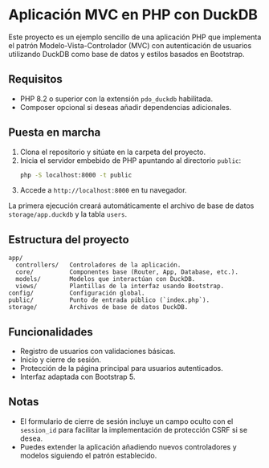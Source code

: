 # Aplicación MVC en PHP con DuckDB

Este proyecto es un ejemplo sencillo de una aplicación PHP que implementa el patrón Modelo-Vista-Controlador (MVC) con autenticación de usuarios utilizando DuckDB como base de datos y estilos basados en Bootstrap.

## Requisitos

- PHP 8.2 o superior con la extensión `pdo_duckdb` habilitada.
- Composer opcional si deseas añadir dependencias adicionales.

## Puesta en marcha

1. Clona el repositorio y sitúate en la carpeta del proyecto.
2. Inicia el servidor embebido de PHP apuntando al directorio `public`:
   ```bash
   php -S localhost:8000 -t public
   ```
3. Accede a `http://localhost:8000` en tu navegador.

La primera ejecución creará automáticamente el archivo de base de datos `storage/app.duckdb` y la tabla `users`.

## Estructura del proyecto

```
app/
  controllers/   Controladores de la aplicación.
  core/          Componentes base (Router, App, Database, etc.).
  models/        Modelos que interactúan con DuckDB.
  views/         Plantillas de la interfaz usando Bootstrap.
config/          Configuración global.
public/          Punto de entrada público (`index.php`).
storage/         Archivos de base de datos DuckDB.
```

## Funcionalidades

- Registro de usuarios con validaciones básicas.
- Inicio y cierre de sesión.
- Protección de la página principal para usuarios autenticados.
- Interfaz adaptada con Bootstrap 5.

## Notas

- El formulario de cierre de sesión incluye un campo oculto con el `session_id` para facilitar la implementación de protección CSRF si se desea.
- Puedes extender la aplicación añadiendo nuevos controladores y modelos siguiendo el patrón establecido.
